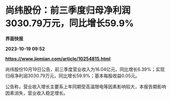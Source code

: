 # 尚纬股份：前三季度归母净利润3030.79万元，同比增长59.9%
**界面快报**

**2023-10-19 09:52**

**https://www.jiemian.com/article/10254815.html**

尚纬股份10月19日公告，前三季度营业收入为16.04亿元，同比增长6.39%；实现归母净利润3030.79万元，同比增长59.9%；基本每股收益0.05元。

公告称，营业收入增长主要系上年同期受高温限电等因素影响较大，本报告期影响因素消失，营业收入稳定增长。